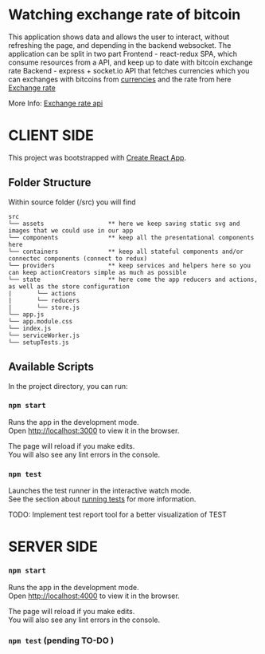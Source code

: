 # Watching exchange rate of bitcoin
This application shows data and allows the user to interact, without refreshing the page, and depending in the backend websocket.
The application can be split in two part
Frontend - react-redux SPA, which consume resources from a API, and keep up to date with bitcoin exchange rate
Backend - express + socket.io API that fetches currencies which you can exchanges with bitcoins from [currencies](https://blockchain.info/ticker) and the rate from here [Exchange rate](https://blockchain.info/tobtc?currency=USD&value=500)

More Info: [Exchange rate api](https://www.blockchain.com/es/api/exchange_rates_api)

# CLIENT SIDE
This project was bootstrapped with [Create React App](https://github.com/facebook/create-react-app).

## Folder Structure
Within source folder (/src) you will find

```
src
└── assets                  ** here we keep saving static svg and images that we could use in our app
└── components              ** keep all the presentational components here 
└── containers              ** keep all stateful components and/or connectec components (connect to redux)
└── providers               ** keep services and helpers here so you can keep actionCreators simple as much as possible
└── state                   ** here come the app reducers and actions, as well as the store configuration
|       └── actions
|       └── reducers
|       └── store.js
└── app.js
└── app.module.css
└── index.js
└── serviceWorker.js
└── setupTests.js
```

## Available Scripts

In the project directory, you can run:

### `npm start`

Runs the app in the development mode.<br />
Open [http://localhost:3000](http://localhost:3000) to view it in the browser.

The page will reload if you make edits.<br />
You will also see any lint errors in the console.

### `npm test`

Launches the test runner in the interactive watch mode.<br />
See the section about [running tests](https://facebook.github.io/create-react-app/docs/running-tests) for more information.

TODO: Implement test report tool for a better visualization of TEST

# SERVER SIDE
### `npm start`

Runs the app in the development mode.<br />
Open [http://localhost:4000](http://localhost:4000) to view it in the browser.

The page will reload if you make edits.<br />
You will also see any lint errors in the console.

### `npm test` (pending TO-DO )
